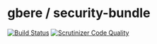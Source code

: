gbere / security-bundle
=======================

[![Build Status](https://travis-ci.org/gbere/security-bundle.svg?branch=master)](https://travis-ci.org/gbere/security-bundle)
[![Scrutinizer Code Quality](https://scrutinizer-ci.com/g/gbere/security-bundle/badges/quality-score.png?b=master)](https://scrutinizer-ci.com/g/gbere/security-bundle/?branch=master)
